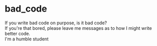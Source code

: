# bad_code

If you write bad code on purpose, is it bad code?  
If you're that bored, please leave me messages as to how I might write better code.  
I'm a humble student
